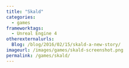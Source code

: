 ```yaml
---
title: "Skald"
categories:
  - games
frameworktags:
  - Unreal Engine 4
otherexternalurls:
  Blog: /blog/2016/02/15/skald-a-new-story/
imageurl: /images/games/skald-screenshot.png
permalink: /games/skald/
---
```


